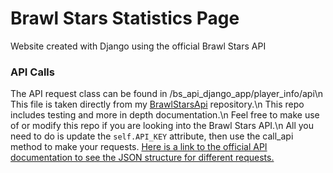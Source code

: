 <h1>Brawl Stars Statistics Page</h1>
<p>Website created with Django using the official Brawl Stars API</p>

<h3>API Calls</h3>
<p>
  The API request class can be found in /bs_api_django_app/player_info/api\n
  This file is taken directly from my <a href="https://github.com/dilliglobabgriz/BrawlStarsApi">BrawlStarsApi</a> repository.\n
  This repo includes testing and more in depth documentation.\n
  Feel free to make use of or modify this repo if you are looking into the Brawl Stars API.\n
  All you need to do is update the <code>self.API_KEY</code> attribute, then use the call_api method to make your requests.
  <a href="">Here is a link to the official API documentation to see the JSON structure for different requests.</a>
</p>
